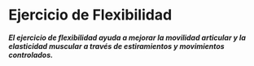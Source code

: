 # Ejercicio de Flexibilidad

***El ejercicio de flexibilidad ayuda a mejorar la movilidad articular y la elasticidad muscular a través de estiramientos y movimientos controlados.***



### 